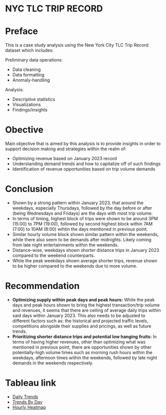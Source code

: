 # NYC TLC TRIP RECORD

# Preface
This is a case study analysis using the New York City TLC Trip Record dataset which includes:

Preliminary data operations:
- Data cleaning
- Data formatting
- Anomaly-handling

Analysis:
- Descriptive statistics
- Visualizations
- Findings/insights

# Obective
Main objective that is aimed by this analysis is to provide insights in order to support decision making and strategies within the realm of: 
- Optimizing revenue based on January 2023 record 
- Understanding demand trends and how to capitalize off of such findings
- Identification of revenue opportunities based on trip volume demands

# Conclusion
- Shown by a strong pattern within January 2023, that around the weekdays, especially Thursdays, followed by the day before or after (being Wednesdays and Fridays) are the days with most trip volume.
- In terms of timing, highest block of trips were shown to be around 3PM (15:00) to 7PM (19:00), followed by second highest block within 7AM (7:00) to 10AM (8:00) wihtin the days mentioned in previous point.
- Similar hourly volume block shown similar pattern within the weekends, while there also seem to be demands after midnights. Likely coming from late night entertainments within the weekends.
- Distance-wise, weekdays shown shorter distance trips in January 2023 compared to the weekend counterparts.
- While the peak weekdays shown average shorter trips, revenue shown to be higher compared to the weekends due to more volume.

# Recommendation
- **Optimizing supply within peak days and peak hours:** While the peak days and peak hours shown to bring the highest transaction/trip volume and revenues, it seems that there are ceiling of average daily trips within said days within January 2023. This also needs to be adjusted to different factors such as: the historical and projected traffic levels, competitions alongside their supplies and pricings, as well as future trends.
- **Prioritizing shorter distance trips and potential low hanging fruits:** In terms of having higher revenues, other than optimizing what was mentioned in previous point, there are opportunities shown by other potentially-high volume times such as morning rush hours within the weekdays, afternoon times within the weekends, followed by late night demands in the weekends respectively.

# Tableau link
- [Daily Trends](https://public.tableau.com/app/profile/nikko.sucahyo/viz/Capstone2-DailyTrends/Dashboard1)
- [Trends By Day](https://public.tableau.com/app/profile/nikko.sucahyo/viz/Capstone2-TrendsbyDay/Dashboard2)
- [Hourly Heatmap](https://public.tableau.com/app/profile/nikko.sucahyo/viz/Capstone2-HourlyHeatmap/Dashboard3)
